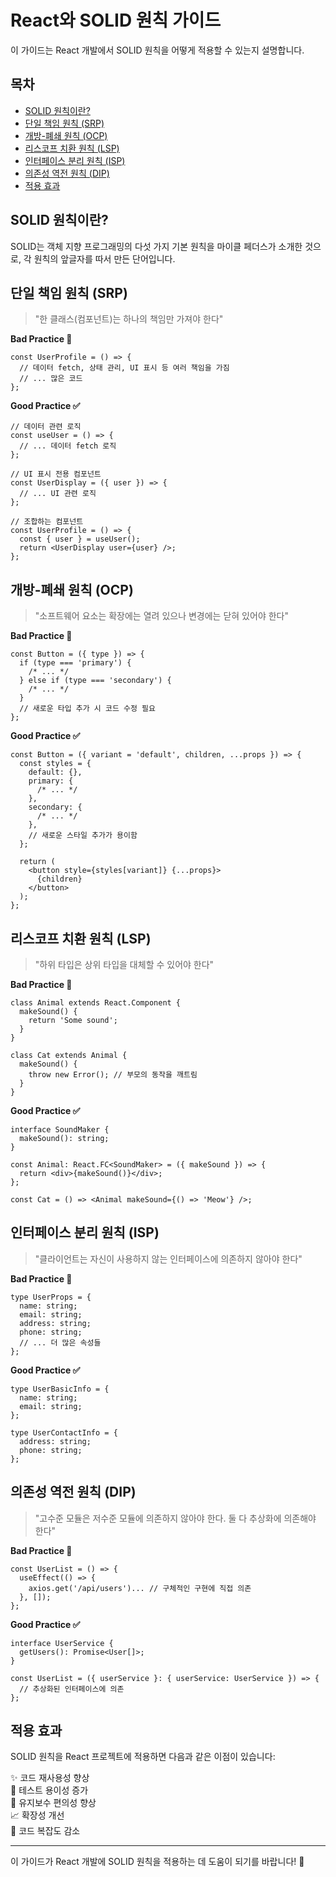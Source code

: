 # React와 SOLID 원칙 가이드

이 가이드는 React 개발에서 SOLID 원칙을 어떻게 적용할 수 있는지 설명합니다.

## 목차

- [SOLID 원칙이란?](#solid-원칙이란)
- [단일 책임 원칙 (SRP)](#단일-책임-원칙-srp)
- [개방-폐쇄 원칙 (OCP)](#개방-폐쇄-원칙-ocp)
- [리스코프 치환 원칙 (LSP)](#리스코프-치환-원칙-lsp)
- [인터페이스 분리 원칙 (ISP)](#인터페이스-분리-원칙-isp)
- [의존성 역전 원칙 (DIP)](#의존성-역전-원칙-dip)
- [적용 효과](#적용-효과)

## SOLID 원칙이란?

SOLID는 객체 지향 프로그래밍의 다섯 가지 기본 원칙을 마이클 페더스가 소개한 것으로, 각 원칙의 앞글자를 따서 만든 단어입니다.

## 단일 책임 원칙 (SRP)

> "한 클래스(컴포넌트)는 하나의 책임만 가져야 한다"

**Bad Practice 🚫**

```tsx
const UserProfile = () => {
  // 데이터 fetch, 상태 관리, UI 표시 등 여러 책임을 가짐
  // ... 많은 코드
};
```

**Good Practice ✅**

```tsx
// 데이터 관련 로직
const useUser = () => {
  // ... 데이터 fetch 로직
};

// UI 표시 전용 컴포넌트
const UserDisplay = ({ user }) => {
  // ... UI 관련 로직
};

// 조합하는 컴포넌트
const UserProfile = () => {
  const { user } = useUser();
  return <UserDisplay user={user} />;
};
```

## 개방-폐쇄 원칙 (OCP)

> "소프트웨어 요소는 확장에는 열려 있으나 변경에는 닫혀 있어야 한다"

**Bad Practice 🚫**

```tsx
const Button = ({ type }) => {
  if (type === 'primary') {
    /* ... */
  } else if (type === 'secondary') {
    /* ... */
  }
  // 새로운 타입 추가 시 코드 수정 필요
};
```

**Good Practice ✅**

```tsx
const Button = ({ variant = 'default', children, ...props }) => {
  const styles = {
    default: {},
    primary: {
      /* ... */
    },
    secondary: {
      /* ... */
    },
    // 새로운 스타일 추가가 용이함
  };

  return (
    <button style={styles[variant]} {...props}>
      {children}
    </button>
  );
};
```

## 리스코프 치환 원칙 (LSP)

> "하위 타입은 상위 타입을 대체할 수 있어야 한다"

**Bad Practice 🚫**

```tsx
class Animal extends React.Component {
  makeSound() {
    return 'Some sound';
  }
}

class Cat extends Animal {
  makeSound() {
    throw new Error(); // 부모의 동작을 깨트림
  }
}
```

**Good Practice ✅**

```tsx
interface SoundMaker {
  makeSound(): string;
}

const Animal: React.FC<SoundMaker> = ({ makeSound }) => {
  return <div>{makeSound()}</div>;
};

const Cat = () => <Animal makeSound={() => 'Meow'} />;
```

## 인터페이스 분리 원칙 (ISP)

> "클라이언트는 자신이 사용하지 않는 인터페이스에 의존하지 않아야 한다"

**Bad Practice 🚫**

```tsx
type UserProps = {
  name: string;
  email: string;
  address: string;
  phone: string;
  // ... 더 많은 속성들
};
```

**Good Practice ✅**

```tsx
type UserBasicInfo = {
  name: string;
  email: string;
};

type UserContactInfo = {
  address: string;
  phone: string;
};
```

## 의존성 역전 원칙 (DIP)

> "고수준 모듈은 저수준 모듈에 의존하지 않아야 한다. 둘 다 추상화에 의존해야 한다"

**Bad Practice 🚫**

```tsx
const UserList = () => {
  useEffect(() => {
    axios.get('/api/users')... // 구체적인 구현에 직접 의존
  }, []);
};
```

**Good Practice ✅**

```tsx
interface UserService {
  getUsers(): Promise<User[]>;
}

const UserList = ({ userService }: { userService: UserService }) => {
  // 추상화된 인터페이스에 의존
};
```

## 적용 효과

SOLID 원칙을 React 프로젝트에 적용하면 다음과 같은 이점이 있습니다:

✨ 코드 재사용성 향상  
🧪 테스트 용이성 증가  
🔧 유지보수 편의성 향상  
📈 확장성 개선  
🎯 코드 복잡도 감소

---

이 가이드가 React 개발에 SOLID 원칙을 적용하는 데 도움이 되기를 바랍니다! 🚀

